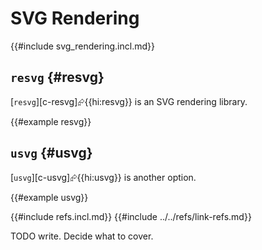 # SVG Rendering

{{#include svg_rendering.incl.md}}

## `resvg` {#resvg}

[`resvg`][c-resvg]⮳{{hi:resvg}} is an SVG rendering library.

{{#example resvg}}

## `usvg` {#usvg}

[`usvg`][c-usvg]⮳{{hi:usvg}} is another option.

{{#example usvg}}

{{#include refs.incl.md}}
{{#include ../../refs/link-refs.md}}

<div class="hidden">
TODO write.
Decide what to cover.
</div>
